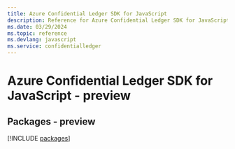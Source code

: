 ```yaml
---
title: Azure Confidential Ledger SDK for JavaScript
description: Reference for Azure Confidential Ledger SDK for JavaScript
ms.date: 03/29/2024
ms.topic: reference
ms.devlang: javascript
ms.service: confidentialledger
---
```

# Azure Confidential Ledger SDK for JavaScript - preview
## Packages - preview
[!INCLUDE [packages](confidential-ledger-index.md)]